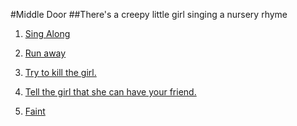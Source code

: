 #Middle Door
##There's a creepy little girl singing a nursery rhyme 


1.  [Sing Along](middle-door-results/result-1.md)

2. [Run away]()  

3. [Try to kill the girl.]()

4. [Tell the girl that she can have your friend.]()

5. [Faint]()
